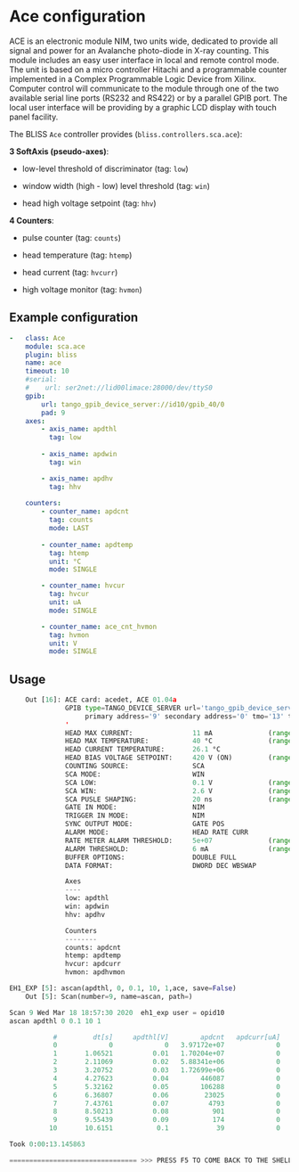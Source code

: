 # Ace configuration

ACE is an electronic module NIM, two units wide, dedicated to provide all signal and power for an Avalanche photo-diode in X-ray counting. This module includes an easy user interface in local and remote control mode. The unit is based on a micro controller Hitachi and a programmable counter implemented in a Complex Programmable Logic Device from Xilinx. Computer control will communicate to the module through one of the two available serial line ports (RS232 and RS422) or by a parallel GPIB port. The local user interface will be providing by a graphic LCD display with touch panel facility.

The BLISS `Ace` controller provides (`bliss.controllers.sca.ace`):

**3 SoftAxis (pseudo-axes)**:


- low-level threshold of discriminator (tag: `low`)

- window width (high - low) level threshold (tag: `win`)

- head high voltage setpoint (tag: `hhv`)

**4 Counters**:

- pulse counter (tag: `counts`)

- head temperature (tag: `htemp`)

- head current (tag: `hvcurr`)

- high voltage monitor (tag: `hvmon`)


## Example configuration

```yaml
-   class: Ace
    module: sca.ace
    plugin: bliss
    name: ace
    timeout: 10
    #serial:
    #    url: ser2net://lid00limace:28000/dev/ttyS0
    gpib:
        url: tango_gpib_device_server://id10/gpib_40/0
        pad: 9
    axes:
        - axis_name: apdthl
          tag: low
        
        - axis_name: apdwin
          tag: win

        - axis_name: apdhv
          tag: hhv
    
    counters:
        - counter_name: apdcnt
          tag: counts
          mode: LAST
        
        - counter_name: apdtemp
          tag: htemp
          unit: °C
          mode: SINGLE

        - counter_name: hvcur
          tag: hvcur
          unit: uA
          mode: SINGLE

        - counter_name: ace_cnt_hvmon
          tag: hvmon
          unit: V
          mode: SINGLE
```

## Usage


```python
    Out [16]: ACE card: acedet, ACE 01.04a
              GPIB type=TANGO_DEVICE_SERVER url='tango_gpib_device_server://id10/gpib_40/0'
                   primary address='9' secondary address='0' tmo='13' timeout(s)='10' eol='
              '
              HEAD MAX CURRENT:               11 mA              (range [0, 25])
              HEAD MAX TEMPERATURE:           40 °C              (range=[0, 50])
              HEAD CURRENT TEMPERATURE:       26.1 °C
              HEAD BIAS VOLTAGE SETPOINT:     420 V (ON)         (range=[0, 600])
              COUNTING SOURCE:                SCA
              SCA MODE:                       WIN
              SCA LOW:                        0.1 V              (range=[-0.2, 5])
              SCA WIN:                        2.6 V              (range=[0, 5])
              SCA PUSLE SHAPING:              20 ns              (range=[5, 10, 20, 30])
              GATE IN MODE:                   NIM
              TRIGGER IN MODE:                NIM
              SYNC OUTPUT MODE:               GATE POS
              ALARM MODE:                     HEAD RATE CURR
              RATE METER ALARM THRESHOLD:     5e+07              (range=[0, 1e8])
              ALARM THRESHOLD:                6 mA               (range=[0, 25])
              BUFFER OPTIONS:                 DOUBLE FULL
              DATA FORMAT:                    DWORD DEC WBSWAP

              Axes
              ----
              low: apdthl
              win: apdwin
              hhv: apdhv

              Counters
              --------
              counts: apdcnt
              htemp: apdtemp
              hvcur: apdcurr
              hvmon: apdhvmon

EH1_EXP [5]: ascan(apdthl, 0, 0.1, 10, 1,ace, save=False)
    Out [5]: Scan(number=9, name=ascan, path=)
```

```python
Scan 9 Wed Mar 18 18:57:30 2020  eh1_exp user = opid10
ascan apdthl 0 0.1 10 1

           #         dt[s]     apdthl[V]        apdcnt   apdcurr[uA]   apdhvmon[V]   apdtemp[°C]
           0             0             0   3.97172e+07             0         421.3          26.1
           1       1.06521          0.01   1.70204e+07             0         421.3          26.1
           2       2.11069          0.02   5.88341e+06             0         421.3          26.1
           3       3.20752          0.03   1.72699e+06             0         421.3          26.1
           4       4.27623          0.04        446087             0         421.3          26.1
           5       5.32162          0.05        106288             0         421.3          26.1
           6       6.36807          0.06         23025             0         421.3          26.1
           7       7.43761          0.07          4793             0         421.3          26.1
           8       8.50213          0.08           901             0         421.3          26.1
           9       9.55439          0.09           174             0         421.3          26.1
          10       10.6151           0.1            39             0         421.3          26.1

Took 0:00:13.145863

================================ >>> PRESS F5 TO COME BACK TO THE SHELL PROMPT <<< ================================
```
